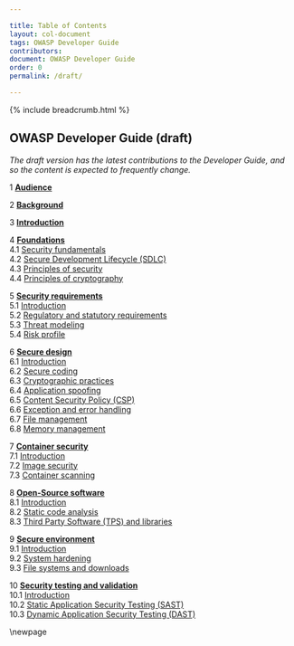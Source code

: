 ```yaml
---

title: Table of Contents
layout: col-document
tags: OWASP Developer Guide
contributors:
document: OWASP Developer Guide
order: 0
permalink: /draft/

---
```


{% include breadcrumb.html %}

## OWASP Developer Guide (draft)

_The draft version has the latest contributions to the Developer Guide,
and so the content is expected to frequently change._

1 **[Audience](#audience)**

2 **[Background](#background)**

3 **[Introduction](#introduction)**

4 **[Foundations](#foundations)**  
4.1 [Security fundamentals](#security-fundamentals)  
4.2 [Secure Development Lifecycle (SDLC)](#secure-development-lifecycle)  
4.3 [Principles of security](#principles-of-security)  
4.4 [Principles of cryptography](#principles-of-cryptography)  

5 **[Security requirements](#security-requirements)**  
5.1 [Introduction](#introduction-to-security-requirements)  
5.2 [Regulatory and statutory requirements](#regulatory-and-statutory-requirements)  
5.3 [Threat modeling](#threat-modeling)  
5.4 [Risk profile](#risk-profile)  

6 **[Secure design](#secure-design)**  
6.1 [Introduction](#introduction-to-secure-design)  
6.2 [Secure coding](#secure-coding)  
6.3 [Cryptographic practices](#cryptographic-practices)  
6.4 [Application spoofing](#application-spoofing)  
6.5 [Content Security Policy (CSP)](#content-security-policy)  
6.6 [Exception and error handling](#exception-and-error-handling)  
6.7 [File management](#file-management)  
6.8 [Memory management](#memory-management)  

7 **[Container security](#container-security)**  
7.1 [Introduction](#introduction-to-container-security)  
7.2 [Image security](#image-security)  
7.3 [Container scanning](#container-scanning)  

8 **[Open-Source software](#open-source-software)**  
8.1 [Introduction](#introduction-to-open-source-software)  
8.2 [Static code analysis](#static-code-analysis)  
8.3 [Third Party Software (TPS) and libraries](#third-party-software-and-libraries)  

9 **[Secure environment](#secure-environment)**  
9.1 [Introduction](#introduction-to-secure-environment)  
9.2 [System hardening](#system-hardening)  
9.3 [File systems and downloads](#file-systems-and-downloads)  

10 **[Security testing and validation](#security-testing-and-validation)**  
10.1 [Introduction](#introduction-to-security-testing-and-validation)  
10.2 [Static Application Security Testing (SAST)](#static-application-security-testing)  
10.3 [Dynamic Application Security Testing (DAST)](#dynamic-application-security-testing)  

\newpage

